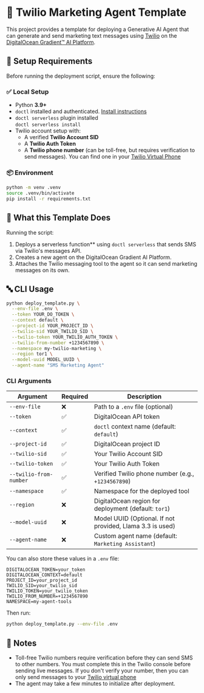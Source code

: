 # 📣 Twilio Marketing Agent Template

This project provides a template for deploying a Generative AI Agent that can generate and send marketing text messages using [Twilio](https://www.twilio.com/) on the [DigitalOcean Gradient™ AI Platform](https://www.digitalocean.com/products/gradient).



## 🧰 Setup Requirements

Before running the deployment script, ensure the following:

### ✅ Local Setup

- Python **3.9+**
- `doctl` installed and authenticated. [Install instructions](https://docs.digitalocean.com/reference/doctl/how-to/install/)
- `doctl serverless` plugin installed  
   `doctl serverless install`
- Twilio account setup with:
  - A verified **Twilio Account SID**
  - A **Twilio Auth Token**
  - A **Twilio phone number** (can be toll-free, but requires verification to send messages). You can find one in your [Twilio Virtual Phone](https://console.twilio.com/us1/develop/sms/virtual-phone)

### 📦 Environment

```bash
python -m venv .venv
source .venv/bin/activate
pip install -r requirements.txt
````

## 🧪 What this Template Does

Running the script:

1. Deploys a serverless function** using `doctl serverless` that sends SMS via Twilio's messages API.
2. Creates a new agent on the DigitalOcean Gradient AI Platform.
3. Attaches the Twilio messaging tool to the agent so it can send marketing messages on its own.


## 🔤 CLI Usage

```bash
python deploy_template.py \
  --env-file .env \
  --token YOUR_DO_TOKEN \
  --context default \
  --project-id YOUR_PROJECT_ID \
  --twilio-sid YOUR_TWILIO_SID \
  --twilio-token YOUR_TWILIO_AUTH_TOKEN \
  --twilio-from-number +1234567890 \
  --namespace my-twilio-marketing \
  --region tor1 \
  --model-uuid MODEL_UUID \
  --agent-name "SMS Marketing Agent"
```

### CLI Arguments

| Argument               | Required | Description                                          |
| ---------------------- | -------- | ---------------------------------------------------- |
| `--env-file`           | ❌        | Path to a `.env` file (optional)                     |
| `--token`              | ✅        | DigitalOcean API token                               |
| `--context`            | ✅        | `doctl` context name (default: `default`)            |
| `--project-id`         | ✅        | DigitalOcean project ID                              |
| `--twilio-sid`         | ✅        | Your Twilio Account SID                              |
| `--twilio-token`       | ✅        | Your Twilio Auth Token                               |
| `--twilio-from-number` | ✅        | Verified Twilio phone number (e.g., `+1234567890`)   |
| `--namespace`          | ✅        | Namespace for the deployed tool                      |
| `--region`             | ❌        | DigitalOcean region for deployment (default: `tor1`) |
| `--model-uuid`         | ❌        | Model UUID (Optional. If not provided, Llama 3.3 is used)       |
| `--agent-name`         | ❌        | Custom agent name (default: `Marketing Assistant`)            |

You can also store these values in a `.env` file:

```env
DIGITALOCEAN_TOKEN=your_token
DIGITALOCEAN_CONTEXT=default
PROJECT_ID=your_project_id
TWILIO_SID=your_twilio_sid
TWILIO_TOKEN=your_twilio_token
TWILIO_FROM_NUMBER=+1234567890
NAMESPACE=my-agent-tools
```

Then run:

```bash
python deploy_template.py --env-file .env
```

## 📝 Notes

* Toll-free Twilio numbers require verification before they can send SMS to other numbers. You must complete this in the Twilio console before sending live messages. If you don't verify your number, then you can only send messages to your [Twilio virtual phone](https://console.twilio.com/us1/develop/sms/virtual-phone)
* The agent may take a few minutes to initialize after deployment.

